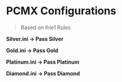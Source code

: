 # PCMX Configurations

> Based on lhie1 Rules

**Silver.ini -> Pass Silver**

**Gold.ini -> Pass Gold**

**Platinum.ini -> Pass Platinum**

**Diamond.ini -> Pass Diamond**
